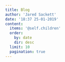 ```yaml
---
title: Blog
author: 'Jared Sackett'
date: '18:37 25-01-2019'
content:
  items: '@self.children'
  order:
    by: date
    dir: desc
  limit: 10
  pagination: true
---
```


